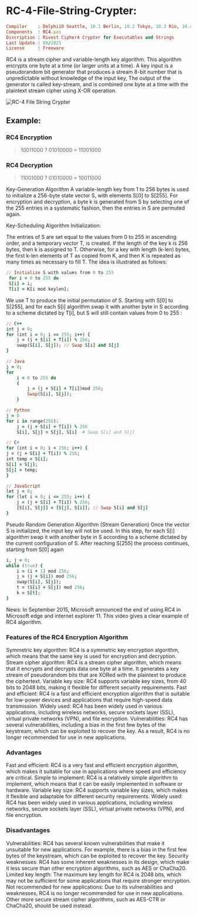 # RC-4-File-String-Crypter:

```ruby
Compiler    : Delphi10 Seattle, 10.1 Berlin, 10.2 Tokyo, 10.3 Rio, 10.4 Sydney, 11 Alexandria, 12 Athens
Components  : RC4.pas
Discription : Rivest Cipher4 Crypter for Executables and Strings
Last Update : 08/2025
License     : Freeware
```

RC4 is a stream cipher and variable-length key algorithm. This algorithm encrypts one byte at a time (or larger units at a time). A key input is a pseudorandom bit generator that produces a stream 8-bit number that is unpredictable without knowledge of the input key, The output of the generator is called key-stream, and is combined one byte at a time with the plaintext stream cipher using X-OR operation.



![RC-4 File   String Crypter](https://github.com/user-attachments/assets/8b2e58b0-2e01-4aa3-bd1e-5f1f0385471a)



## Example:

### RC4 Encryption
>10011000 ? 01010000 = 11001000

### RC4 Decryption
>11001000 ? 01010000 = 10011000

Key-Generation Algorithm
A variable-length key from 1 to 256 bytes is used to initialize a 256-byte state vector S, with elements S[0] to S[255]. For encryption and decryption, a byte k is generated from S by selecting one of the 255 entries in a systematic fashion, then the entries in S are permuted again.

Key-Scheduling Algorithm
Initialization:

The entries of S are set equal to the values from 0 to 255 in ascending order, and a temporary vector T, is created. If the length of the key k is 256 bytes, then k is assigned to T. Otherwise, for a key with length (k-len) bytes, the first k-len elements of T as copied from K, and then K is repeated as many times as necessary to fill T. The idea is illustrated as follows:

```ruby
// Initialize S with values from 0 to 255
 for i = 0 to 255 do
 S[i] = i;
 T[i] = K[i mod keylen];
```

We use T to produce the initial permutation of S. Starting with S[0] to S[255], and for each S[i] algorithm swap it with another byte in S according to a scheme dictated by T[i], but S will still contain values from 0 to 255 : 

```ruby
// C++
int j = 0;
for (int i = 0; i <= 255; i++) {
    j = (j + S[i] + T[i]) % 256;
    swap(S[i], S[j]); // Swap S[i] and S[j]
}
```

```ruby
// Java
j = 0;
for
    i = 0 to 255 do
    {
        j = (j + S[i] + T[i])mod 256;
        Swap(S[i], S[j]);
    }
```

```ruby
// Python
j = 0
for i in range(256):
    j = (j + S[i] + T[i]) % 256
    S[i], S[j] = S[j], S[i]  # Swap S[i] and S[j]
```

```ruby
// C#
for (int i = 0; i < 256; i++) {
j = (j + S[i] + T[i]) % 256;
int temp = S[i];
S[i] = S[j];
S[j] = temp;
}
```

```ruby
// JavaScript
let j = 0;
for (let i = 0; i <= 255; i++) {
    j = (j + S[i] + T[i]) % 256;
    [S[i], S[j]] = [S[j], S[i]]; // Swap S[i] and S[j]
}
```

Pseudo Random Generation Algorithm (Stream Generation)
Once the vector S is initialized, the input key will not be used. In this step, for each S[i] algorithm swap it with another byte in S according to a scheme dictated by the current configuration of S. After reaching S[255] the process continues, starting from S[0] again 

```ruby
i, j = 0;
while (true) {
    i = (i + 1) mod 256;
    j = (j + S[i]) mod 256;
    swap(S[i], S[j]);
    t = (S[i] + S[j]) mod 256;
    k = S[t];
}
```

News: In September 2015, Microsoft announced the end of using RC4 in Microsoft edge and internet explorer 11. This video gives a clear example of RC4 algorithm.

### Features of the RC4 Encryption Algorithm
Symmetric key algorithm: RC4 is a symmetric key encryption algorithm, which means that the same key is used for encryption and decryption.
Stream cipher algorithm: RC4 is a stream cipher algorithm, which means that it encrypts and decrypts data one byte at a time. It generates a key stream of pseudorandom bits that are XORed with the plaintext to produce the ciphertext.
Variable key size: RC4 supports variable key sizes, from 40 bits to 2048 bits, making it flexible for different security requirements.
Fast and efficient: RC4 is a fast and efficient encryption algorithm that is suitable for low-power devices and applications that require high-speed data transmission.
Widely used: RC4 has been widely used in various applications, including wireless networks, secure sockets layer (SSL), virtual private networks (VPN), and file encryption.
Vulnerabilities: RC4 has several vulnerabilities, including a bias in the first few bytes of the keystream, which can be exploited to recover the key. As a result, RC4 is no longer recommended for use in new applications.

### Advantages
Fast and efficient: RC4 is a very fast and efficient encryption algorithm, which makes it suitable for use in applications where speed and efficiency are critical.
Simple to implement: RC4 is a relatively simple algorithm to implement, which means that it can be easily implemented in software or hardware.
Variable key size: RC4 supports variable key sizes, which makes it flexible and adaptable for different security requirements.
Widely used: RC4 has been widely used in various applications, including wireless networks, secure sockets layer (SSL), virtual private networks (VPN), and file encryption.

### Disadvantages
Vulnerabilities: RC4 has several known vulnerabilities that make it unsuitable for new applications. For example, there is a bias in the first few bytes of the keystream, which can be exploited to recover the key.
Security weaknesses: RC4 has some inherent weaknesses in its design, which make it less secure than other encryption algorithms, such as AES or ChaCha20.
Limited key length: The maximum key length for RC4 is 2048 bits, which may not be sufficient for some applications that require stronger encryption.
Not recommended for new applications: Due to its vulnerabilities and weaknesses, RC4 is no longer recommended for use in new applications. Other more secure stream cipher algorithms, such as AES-CTR or ChaCha20, should be used instead.
